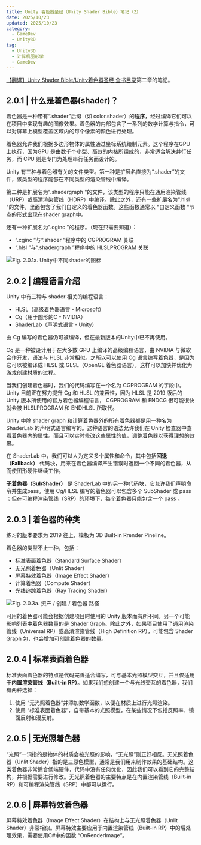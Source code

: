 ```yaml
---
title: Unity 着色器圣经（Unity Shader Bible）笔记（2）
date: 2025/10/23
updated: 2025/10/23
category:
  - GameDev
  - Unity3D
tag:
  - Unity3D
  - 计算机图形学
  - GameDev
---
```


[【翻译】Unity Shader Bible/Unity着色器圣经 全书目录](https://zhuanlan.zhihu.com/p/645676077)第二章的笔记。

<!-- more -->

## 2.0.1 | 什么是着色器(shader)？

着色器是一种带有“.shader”后缀（如 color.shader）的**程序**，经过编译它们可以在项目中实现有趣的图像效果。着色器的内部包含了一系列的数学计算与指令，可以对屏幕上模型覆盖区域内的每个像素的颜色进行处理。

着色器允许我们根据多边形物体的属性通过坐标系统绘制元素。这个程序在GPU上执行，因为GPU 是由数千个小型、高效的内核所组成的，非常适合解决并行任务，而 CPU 则是专门为处理串行任务而设计的。

Unity 有三种与着色器有关的文件类型。第一种是扩展名直接为“.shader”的文件，该类型的程序能够在不同类型的渲染管线中编译。

第二种是扩展名为".shadergraph "的文件，该类型的程序只能在通用渲染管线（URP）或高清渲染管线（HDRP）中编译。除此之外，还有一些扩展名为".hlsl "的文件，里面包含了我们自定义的着色器函数。这些函数通常以 "自定义函数 "节点的形式出现在shader graph中。

还有一种扩展名为".cginc "的程序。（现在只需要知道）：
- “.cginc ”与“.shader ”程序中的 CGPROGRAM 关联
- “.hlsl ”与“.shadergraph ”程序中的 HLSLPROGRAM 关联

![Fig. 2.0.1a. Unity中不同shader的图标](Pasted%20image%2020251023132018.png)

## 2.0.2 | 编程语言介绍

Unity 中有三种与 shader 相关的编程语言：
- HLSL（高级着色器语言 - Microsoft）
- Cg（用于图形的C - NVIDIA）
- ShaderLab（声明式语言 - Unity）

由 Cg 编写的着色器仍可被编译，但在最新版本的Unity中已不再使用。

Cg 是一种被设计用于在大多数 GPU 上编译的高级编程语言，由 NVIDIA 与微软合作开发，语法与 HLSL 非常相似。之所以可以使用 Cg 语言编写着色器，是因为它可以被编译成 HLSL 或 GLSL（OpenGL 着色器语言），这样可以加快并优化为游戏创建材质的过程。

当我们创建着色器时，我们的代码编写在一个名为 CGPROGRAM 的字段中。Unity 目前正在努力提升 Cg 和 HLSL 的兼容性，因为 HLSL 是 2019 版后的 Unity 版本所使用的官方着色器编程语言， CGPROGRAM 和 ENDCG 很可能很快就会被 HLSLPROGRAM 和 ENDHLSL 所取代。

Unity 中除 shader graph 和计算着色器外的所有着色器都是用一种名为 ShaderLab 的声明式语言编写的。这种语言的语法允许我们在 Unity 检查器中查看着色器内的属性。而且可以实时修改这些属性的值，调整着色器以获得理想的效果。

在 ShaderLab 中，我们可以人为定义多个属性和命令，其中包括**回退（Fallback）** 代码块，用来在着色器编译产生错误时返回一个不同的着色器，从而使图形硬件继续工作。

**子着色器（SubShader）** 是 ShaderLab 中的另一种代码块，它允许我们声明命令并生成pass。使用 Cg/HLSL 编写的着色器可以包含多个 SubShader 或 pass ；但在可编程渲染管线（SRP）的环境下，每个着色器只能包含一个 pass 。

## 2.0.3 | 着色器的种类

练习的版本要求为 2019 往上，模板为 3D Built-in Rrender Pineline。

着色器的类型不止一种，包括：

- 标准表面着色器（Standard Surface Shader）
- 无光照着色器（Unlit Shader）
- 屏幕特效着色器（Image Effect Shader）
- 计算着色器（Compute Shader）
- 光线追踪着色器（Ray Tracing Shader）

![Fig. 2.0.3a. 资产 / 创建 / 着色器 路径](Pasted%20image%2020251030181930.png)

可用的着色器可能会根据创建项目时使用的 Unity 版本而有所不同。另一个可能影响列表中着色器数量的是 Shader Graph。除此之外，如果项目使用了通用渲染管线（Universal RP）或高清渲染管线（High Definition RP），可能包含 Shader Graph 包，也会增加可创建着色器的数量。

## 2.0.4 | 标准表面着色器

标准表面着色器的特点是代码完善适合编写，可与基本光照模型交互，并且仅适用于**内置渲染管线（Built-in RP）**。如果我们想创建一个与光线交互的着色器，我们有两种选择：
1. 使用 “无光照着色器”并添加数学函数，以便在材质上进行光照渲染。
2. 使用 “标准表面着色器”，自带基本的光照模型，在某些情况下包括反照率、镜面反射和漫反射。

## 2.0.5 | 无光照着色器

“光照”一词指的是物体的材质会被光照的影响，“无光照”则正好相反。无光照着色器（Unlit Shader）指的是三原色模型，通常是我们用来制作效果的基础结构。这类着色器非常适合低端硬件，代码中没有任何优化，因此我们可以看到它的完整结构，并根据需要进行修改。无光照着色器的主要特点是在内置渲染管线（Built-in RP）和可编程渲染管线（SRP）中都可以运行。

## 2.0.6 | 屏幕特效着色器

屏幕特效着色器（Image Effect Shader）在结构上与无光照着色器（Unlit Shader）非常相似。屏幕特效主要应用于内置渲染管线（Built-in RP）中的后处理效果，需要使用C#中的函数 “OnRenderImage”。